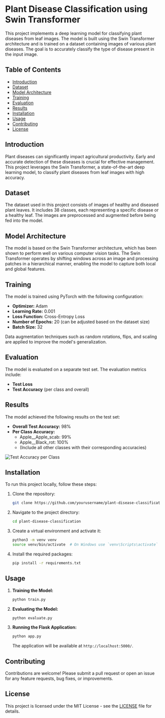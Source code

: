 # Plant Disease Classification using Swin Transformer

This project implements a deep learning model for classifying plant diseases from leaf images. The model is built using the Swin Transformer architecture and is trained on a dataset containing images of various plant diseases. The goal is to accurately classify the type of disease present in the input image.

## Table of Contents

- [Introduction](#introduction)
- [Dataset](#dataset)
- [Model Architecture](#model-architecture)
- [Training](#training)
- [Evaluation](#evaluation)
- [Results](#results)
- [Installation](#installation)
- [Usage](#usage)
- [Contributing](#contributing)
- [License](#license)

## Introduction

Plant diseases can significantly impact agricultural productivity. Early and accurate detection of these diseases is crucial for effective management. This project leverages the Swin Transformer, a state-of-the-art deep learning model, to classify plant diseases from leaf images with high accuracy.

## Dataset

The dataset used in this project consists of images of healthy and diseased plant leaves. It includes 38 classes, each representing a specific disease or a healthy leaf. The images are preprocessed and augmented before being fed into the model.

## Model Architecture

The model is based on the Swin Transformer architecture, which has been shown to perform well on various computer vision tasks. The Swin Transformer operates by shifting windows across an image and processing patches in a hierarchical manner, enabling the model to capture both local and global features.

## Training

The model is trained using PyTorch with the following configuration:
- **Optimizer:** Adam
- **Learning Rate:** 0.001
- **Loss Function:** Cross-Entropy Loss
- **Number of Epochs:** 20 (can be adjusted based on the dataset size)
- **Batch Size:** 32

Data augmentation techniques such as random rotations, flips, and scaling are applied to improve the model's generalization.

## Evaluation

The model is evaluated on a separate test set. The evaluation metrics include:
- **Test Loss**
- **Test Accuracy** (per class and overall)

## Results

The model achieved the following results on the test set:
- **Overall Test Accuracy:** 98%
- **Per Class Accuracy:**
  - Apple__Apple_scab: 99%
  - Apple__Black_rot: 100%
  - (Include all other classes with their corresponding accuracies)

![Test Accuracy per Class](path/to/accuracy_graph.png)

## Installation

To run this project locally, follow these steps:

1. Clone the repository:
    ```bash
    git clone https://github.com/yourusername/plant-disease-classification.git
    ```
2. Navigate to the project directory:
    ```bash
    cd plant-disease-classification
    ```
3. Create a virtual environment and activate it:
    ```bash
    python3 -m venv venv
    source venv/bin/activate  # On Windows use `venv\Scripts\activate`
    ```
4. Install the required packages:
    ```bash
    pip install -r requirements.txt
    ```

## Usage

1. **Training the Model:**
    ```bash
    python train.py
    ```

2. **Evaluating the Model:**
    ```bash
    python evaluate.py
    ```

3. **Running the Flask Application:**
    ```bash
    python app.py
    ```
   The application will be available at `http://localhost:5000/`.

## Contributing

Contributions are welcome! Please submit a pull request or open an issue for any feature requests, bug fixes, or improvements.

## License

This project is licensed under the MIT License - see the [LICENSE](LICENSE) file for details.
